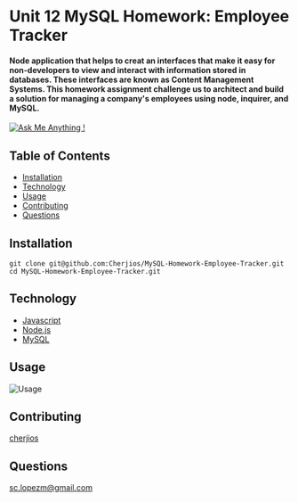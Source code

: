 # Unit 12 MySQL Homework: Employee Tracker
#### Node application that helps to creat an interfaces that make it easy for non-developers to view and interact with information stored in databases. These interfaces are known as Content Management Systems. This homework assignment challenge us to architect and build a solution for managing a company's employees using node, inquirer, and MySQL.

[![Ask Me Anything !](https://img.shields.io/badge/Ask%20me-anything-1abc9c.svg)](https://GitHub.com/Naereen/ama)

## Table of Contents
- [Installation](#Installation)
- [Technology](#Technology)
- [Usage](#Usage)
- [Contributing](#Contributing)
- [Questions](#Questions)

## Installation
```
git clone git@github.com:Cherjios/MySQL-Homework-Employee-Tracker.git
cd MySQL-Homework-Employee-Tracker.git
```

## Technology
* [Javascript](https://developer.mozilla.org/en-US/docs/Web/)
* [Node.js](https://nodejs.org/en/)
* [MySQL](https://www.mysql.com/)

## Usage
![Usage](.gif)

## Contributing
[cherjios](https://github.com/cherjios)

## Questions
 sc.lopezm@gmail.com